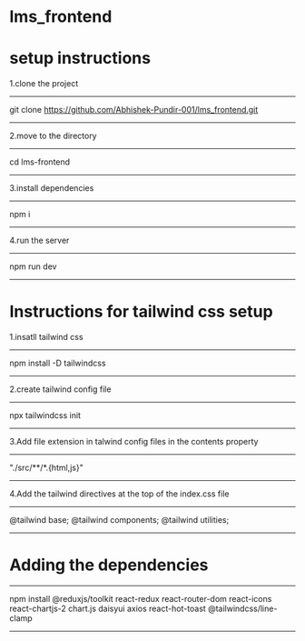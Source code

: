 # lms_frontend

# setup instructions

1.clone the project

***
git clone https://github.com/Abhishek-Pundir-001/lms_frontend.git
***

2.move to the directory

***
cd lms-frontend
***

3.install dependencies

***
npm i
***

4.run the server
***
npm run dev
***

# Instructions for tailwind css setup

1.insatll tailwind css
***
npm install -D tailwindcss
***

2.create tailwind config file

***
npx tailwindcss init
***

3.Add file extension in talwind config files in the contents property

***
"./src/**/*.{html,js}"

***

4.Add the tailwind directives at the top of the index.css file

***
@tailwind base;
@tailwind components;
@tailwind utilities;

***

# Adding the dependencies

***
npm install @reduxjs/toolkit react-redux 
react-router-dom react-icons react-chartjs-2 chart.js 
daisyui axios react-hot-toast @tailwindcss/line-clamp

***